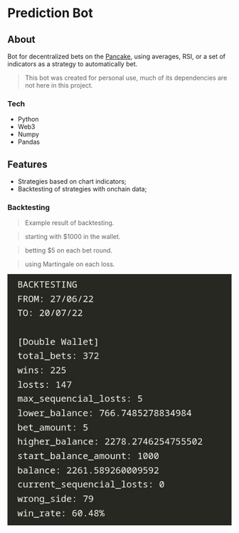 # Prediction Bot
## About
Bot for decentralized bets on the [Pancake](https://pancakeswap.finance/prediction?token=BNB), using averages, RSI, or a set of indicators as a strategy to automatically bet.

> This bot was created for personal use, much of its dependencies are not here in this project.


### Tech
- Python
- Web3
- Numpy
- Pandas


## Features
 - Strategies based on chart indicators;
 - Backtesting of strategies with onchain data;


### Backtesting
> Example result of backtesting.

> starting with $1000 in the wallet.

> betting $5 on each bet round.

> using Martingale on each loss.

![alt text](https://github.com/lucasccampos/prediction_cake/blob/master/screenshots/backtesting_result.jpg?raw=true)

